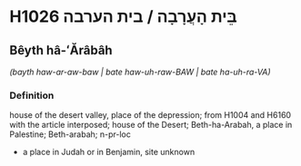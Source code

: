 # H1026 בֵּית הָעֲרָבָה / בית הערבה

## Bêyth hâ-ʻĂrâbâh

_(bayth haw-ar-aw-baw | bate haw-uh-raw-BAW | bate ha-uh-ra-VA)_

### Definition

house of the desert valley, place of the depression; from H1004 and H6160 with the article interposed; house of the Desert; Beth-ha-Arabah, a place in Palestine; Beth-arabah; n-pr-loc

- a place in Judah or in Benjamin, site unknown
